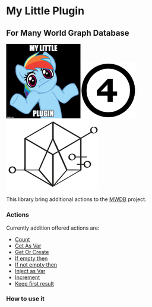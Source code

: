 # My Little Plugin

## For Many World Graph Database 

<img src="doc/logo.jpg" width="200px" /><img src="doc/4.png" width="150px"/><img src="doc/logo.png" width="250px" />

This library bring additional actions to the [MWDB](https://github.com/kevoree-modeling/mwDB) project.

### Actions

Currently addition offered actions are: 

* [Count](doc/Count.md)
* [Get As Var](doc/GetAsVar.md)
* [Get Or Create](doc/GetAsVar.md)
* [If empty then](doc/IfEmptyThen.md)
* [If not empty then](doc/IfNotEmptyThen.md)
* [Inject as Var](doc/InjectAsVar.md)
* [Increment](doc/Increment.md)
* [Keep first result](doc/KeepFirstResult.md)


### How to use it

